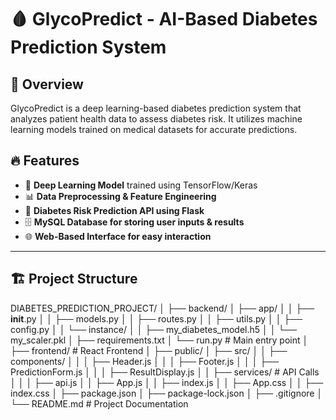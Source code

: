 # 🩸 GlycoPredict - AI-Based Diabetes Prediction System

## 🚀 Overview
GlycoPredict is a deep learning-based diabetes prediction system that analyzes patient health data to assess diabetes risk. It utilizes machine learning models trained on medical datasets for accurate predictions.

## 🔥 Features
- 🧠 **Deep Learning Model** trained using TensorFlow/Keras  
- 📊 **Data Preprocessing & Feature Engineering**  
- 🎯 **Diabetes Risk Prediction API using Flask**  
- 🗄 **MySQL Database for storing user inputs & results**  
- 🌐 **Web-Based Interface for easy interaction**  

---

## 🏗 **Project Structure**
DIABETES_PREDICTION_PROJECT/
│
├── backend/
│   ├── app/
│   │   ├── __init__.py
│   │   ├── models.py
│   │   ├── routes.py
│   │   ├── utils.py
│   │   ├── config.py
│   │   └── instance/
│   │       ├── my_diabetes_model.h5
│   │       └── my_scaler.pkl
│   ├── requirements.txt
│   └── run.py  # Main entry point
│
├── frontend/  # React Frontend
│   ├── public/
│   ├── src/
│   │   ├── components/
│   │   │   ├── Header.js
│   │   │   ├── Footer.js
│   │   │   ├── PredictionForm.js
│   │   │   ├── ResultDisplay.js
│   │   ├── services/  # API Calls
│   │   │   ├── api.js
│   │   ├── App.js
│   │   ├── index.js
│   │   ├── App.css
│   │   ├── index.css
│   ├── package.json
│   ├── package-lock.json
│   ├── .gitignore
│
└── README.md  # Project Documentation
